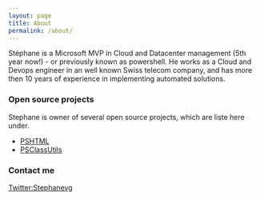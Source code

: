 ```yaml
---
layout: page
title: About
permalink: /about/
---
```


Stéphane is a Microsoft MVP in Cloud and Datacenter management (5th year now!) - or previously known as  powershell.
He works as a Cloud and Devops engineer in an well known Swiss telecom company, and has more then 10 years of experience in implementing automated solutions. 


### Open source projects

Stephane is owner of several open source projects, which are liste here under.
- [PSHTML](https://www.Github.com/stephanevg/pshtml)
- [PSClassUtils](https://www.Github.com/stephanevg/PSClassUtils)

### Contact me

[Twitter:Stephanevg](https://www.twitter.com/stephanevg)
